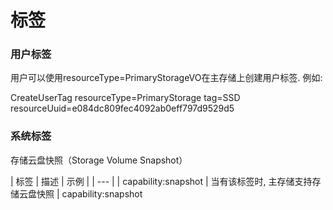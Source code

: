 # 标签

### 用户标签
用户可以使用resourceType=PrimaryStorageVO在主存储上创建用户标签. 例如:

CreateUserTag resourceType=PrimaryStorage tag=SSD resourceUuid=e084dc809fec4092ab0eff797d9529d5

### 系统标签


存储云盘快照（Storage Volume Snapshot）

| 标签 | 描述 | 示例 |
| --- | 
| capability:snapshot | 当有该标签时, 主存储支持存储云盘快照 | capability:snapshot
